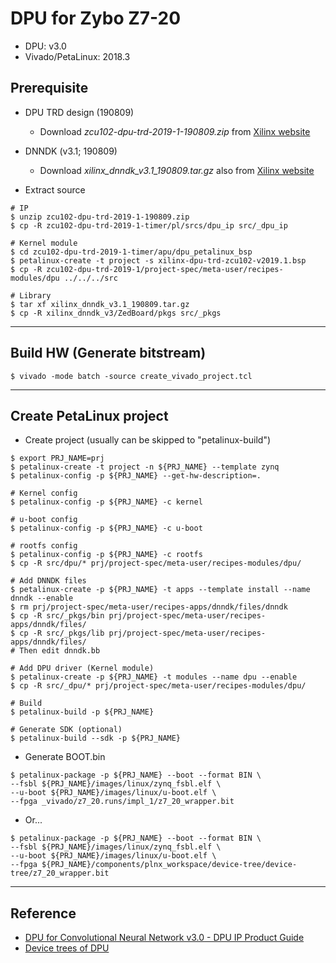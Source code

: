 # DPU for Zybo Z7-20

- DPU: v3.0
- Vivado/PetaLinux: 2018.3

## Prerequisite

- DPU TRD design (190809)
  - Download _zcu102-dpu-trd-2019-1-190809.zip_ from [Xilinx website](https://www.xilinx.com/products/design-tools/ai-inference/ai-developer-hub.html#edge)

- DNNDK (v3.1; 190809)
  - Download _xilinx_dnndk_v3.1_190809.tar.gz_ also from [Xilinx website](https://www.xilinx.com/products/design-tools/ai-inference/ai-developer-hub.html#edge)

- Extract source

```shell-session
# IP
$ unzip zcu102-dpu-trd-2019-1-190809.zip
$ cp -R zcu102-dpu-trd-2019-1-timer/pl/srcs/dpu_ip src/_dpu_ip

# Kernel module
$ cd zcu102-dpu-trd-2019-1-timer/apu/dpu_petalinux_bsp
$ petalinux-create -t project -s xilinx-dpu-trd-zcu102-v2019.1.bsp
$ cp -R zcu102-dpu-trd-2019-1/project-spec/meta-user/recipes-modules/dpu ../../../src

# Library
$ tar xf xilinx_dnndk_v3.1_190809.tar.gz
$ cp -R xilinx_dnndk_v3/ZedBoard/pkgs src/_pkgs
```

***

## Build HW (Generate bitstream)

```shell-session
$ vivado -mode batch -source create_vivado_project.tcl
```

***

## Create PetaLinux project

- Create project (usually can be skipped to "petalinux-build")

```shell-session
$ export PRJ_NAME=prj
$ petalinux-create -t project -n ${PRJ_NAME} --template zynq
$ petalinux-config -p ${PRJ_NAME} --get-hw-description=.

# Kernel config
$ petalinux-config -p ${PRJ_NAME} -c kernel

# u-boot config
$ petalinux-config -p ${PRJ_NAME} -c u-boot

# rootfs config
$ petalinux-config -p ${PRJ_NAME} -c rootfs
$ cp -R src/dpu/* prj/project-spec/meta-user/recipes-modules/dpu/

# Add DNNDK files
$ petalinux-create -p ${PRJ_NAME} -t apps --template install --name dnndk --enable
$ rm prj/project-spec/meta-user/recipes-apps/dnndk/files/dnndk
$ cp -R src/_pkgs/bin prj/project-spec/meta-user/recipes-apps/dnndk/files/
$ cp -R src/_pkgs/lib prj/project-spec/meta-user/recipes-apps/dnndk/files/
# Then edit dnndk.bb

# Add DPU driver (Kernel module)
$ petalinux-create -p ${PRJ_NAME} -t modules --name dpu --enable
$ cp -R src/_dpu/* prj/project-spec/meta-user/recipes-modules/dpu/

# Build
$ petalinux-build -p ${PRJ_NAME}

# Generate SDK (optional)
$ petalinux-build --sdk -p ${PRJ_NAME}
```

- Generate BOOT.bin

```shell-session
$ petalinux-package -p ${PRJ_NAME} --boot --format BIN \
--fsbl ${PRJ_NAME}/images/linux/zynq_fsbl.elf \
--u-boot ${PRJ_NAME}/images/linux/u-boot.elf \
--fpga _vivado/z7_20.runs/impl_1/z7_20_wrapper.bit
```

- Or...

```shell-session
$ petalinux-package -p ${PRJ_NAME} --boot --format BIN \
--fsbl ${PRJ_NAME}/images/linux/zynq_fsbl.elf \
--u-boot ${PRJ_NAME}/images/linux/u-boot.elf \
--fpga ${PRJ_NAME}/components/plnx_workspace/device-tree/device-tree/z7_20_wrapper.bit
```

***

## Reference

- [DPU for Convolutional Neural Network v3.0 - DPU IP Product Guide](https://www.xilinx.com/support/documentation/ip_documentation/dpu/v3_0/pg338-dpu.pdf)
- [Device trees of DPU](https://forums.xilinx.com/t5/Deephi-DNNDK/Device-trees-of-DPU/m-p/953420)
